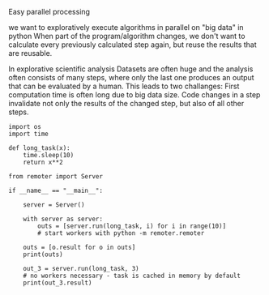 Easy parallel processing

we want to exploratively execute algorithms in parallel on "big data" in python
When part of the program/algorithm changes, we don't want to calculate every previously calculated step again, but reuse the results that are reusable.

In explorative scientific analysis Datasets are often huge and the analysis often consists of many steps, where only the last one produces an output that can be evaluated by a human. This leads to two challanges: First computation time is often long due to big data size. Code changes in a step invalidate not only the results of the changed step, but also of all other steps.


```
import os
import time

def long_task(x):
    time.sleep(10)
    return x**2

from remoter import Server

if __name__ == "__main__":

    server = Server()

    with server as server:
        outs = [server.run(long_task, i) for i in range(10)]
        # start workers with python -m remoter.remoter 

    outs = [o.result for o in outs]
    print(outs)

    out_3 = server.run(long_task, 3)
    # no workers necessary - task is cached in memory by default
    print(out_3.result)
```
